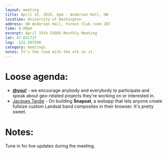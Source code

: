 ```yaml
---
layout: meeting
title: April 15, 2015, 6pm - Anderson Hall, UW
location: University of Washington
address: UW Anderson Hall, Forest Club room 207
time: 6:00pm
excerpt: April 15th CUGOS Monthly Meeting
lat: 47.651737
lng: -122.307540
category: meetings
notes: It's the room with the elk in it.
---
```


Loose agenda:
=============

- **[@you!](http://github.com/cugos/cugos.github.com)** - we encourage anybody and everybody to participate and speak about geo-related projects they're working on or interested in.
- [Jacques Tardie](https://twitter.com/jqtrde) - On building **Snapsat**, a webapp that lets anyone create fullsize custom Landsat band composites in their browser. It's pretty sweet.

Notes:
======

Tune in for live updates during the meeting.
